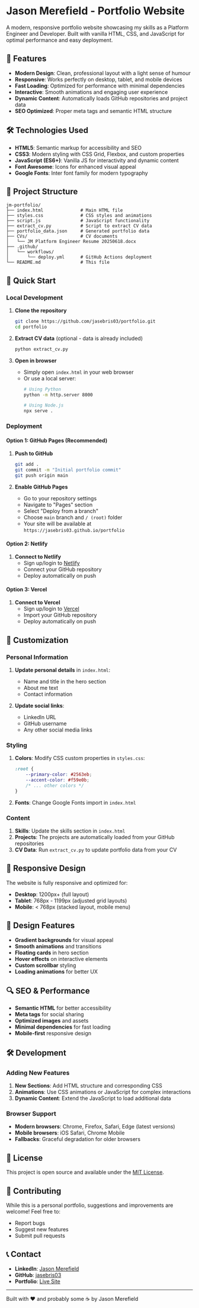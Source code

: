 # Jason Merefield - Portfolio Website

A modern, responsive portfolio website showcasing my skills as a Platform Engineer and Developer. Built with vanilla HTML, CSS, and JavaScript for optimal performance and easy deployment.

## 🚀 Features

- **Modern Design**: Clean, professional layout with a light sense of humour
- **Responsive**: Works perfectly on desktop, tablet, and mobile devices
- **Fast Loading**: Optimized for performance with minimal dependencies
- **Interactive**: Smooth animations and engaging user experience
- **Dynamic Content**: Automatically loads GitHub repositories and project data
- **SEO Optimized**: Proper meta tags and semantic HTML structure

## 🛠️ Technologies Used

- **HTML5**: Semantic markup for accessibility and SEO
- **CSS3**: Modern styling with CSS Grid, Flexbox, and custom properties
- **JavaScript (ES6+)**: Vanilla JS for interactivity and dynamic content
- **Font Awesome**: Icons for enhanced visual appeal
- **Google Fonts**: Inter font family for modern typography

## 📁 Project Structure

```
jm-portfolio/
├── index.html              # Main HTML file
├── styles.css              # CSS styles and animations
├── script.js               # JavaScript functionality
├── extract_cv.py           # Script to extract CV data
├── portfolio_data.json     # Generated portfolio data
├── CVs/                    # CV documents
│   └── JM Platform Engineer Resume 20250618.docx
├── .github/
│   └── workflows/
│       └── deploy.yml      # GitHub Actions deployment
└── README.md               # This file
```

## 🚀 Quick Start

### Local Development

1. **Clone the repository**
   ```bash
   git clone https://github.com/jasebris03/portfolio.git
   cd portfolio
   ```

2. **Extract CV data** (optional - data is already included)
   ```bash
   python extract_cv.py
   ```

3. **Open in browser**
   - Simply open `index.html` in your web browser
   - Or use a local server:
     ```bash
     # Using Python
     python -m http.server 8000
     
     # Using Node.js
     npx serve .
     ```

### Deployment

#### Option 1: GitHub Pages (Recommended)

1. **Push to GitHub**
   ```bash
   git add .
   git commit -m "Initial portfolio commit"
   git push origin main
   ```

2. **Enable GitHub Pages**
   - Go to your repository settings
   - Navigate to "Pages" section
   - Select "Deploy from a branch"
   - Choose `main` branch and `/ (root)` folder
   - Your site will be available at `https://jasebris03.github.io/portfolio`

#### Option 2: Netlify

1. **Connect to Netlify**
   - Sign up/login to [Netlify](https://netlify.com)
   - Connect your GitHub repository
   - Deploy automatically on push

#### Option 3: Vercel

1. **Connect to Vercel**
   - Sign up/login to [Vercel](https://vercel.com)
   - Import your GitHub repository
   - Deploy automatically on push

## 🔧 Customization

### Personal Information

1. **Update personal details** in `index.html`:
   - Name and title in the hero section
   - About me text
   - Contact information

2. **Update social links**:
   - LinkedIn URL
   - GitHub username
   - Any other social media links

### Styling

1. **Colors**: Modify CSS custom properties in `styles.css`:
   ```css
   :root {
       --primary-color: #2563eb;
       --accent-color: #f59e0b;
       /* ... other colors */
   }
   ```

2. **Fonts**: Change Google Fonts import in `index.html`

### Content

1. **Skills**: Update the skills section in `index.html`
2. **Projects**: The projects are automatically loaded from your GitHub repositories
3. **CV Data**: Run `extract_cv.py` to update portfolio data from your CV

## 📱 Responsive Design

The website is fully responsive and optimized for:
- **Desktop**: 1200px+ (full layout)
- **Tablet**: 768px - 1199px (adjusted grid layouts)
- **Mobile**: < 768px (stacked layout, mobile menu)

## 🎨 Design Features

- **Gradient backgrounds** for visual appeal
- **Smooth animations** and transitions
- **Floating cards** in hero section
- **Hover effects** on interactive elements
- **Custom scrollbar** styling
- **Loading animations** for better UX

## 🔍 SEO & Performance

- **Semantic HTML** for better accessibility
- **Meta tags** for social sharing
- **Optimized images** and assets
- **Minimal dependencies** for fast loading
- **Mobile-first** responsive design

## 🛠️ Development

### Adding New Features

1. **New Sections**: Add HTML structure and corresponding CSS
2. **Animations**: Use CSS animations or JavaScript for complex interactions
3. **Dynamic Content**: Extend the JavaScript to load additional data

### Browser Support

- **Modern browsers**: Chrome, Firefox, Safari, Edge (latest versions)
- **Mobile browsers**: iOS Safari, Chrome Mobile
- **Fallbacks**: Graceful degradation for older browsers

## 📄 License

This project is open source and available under the [MIT License](LICENSE).

## 🤝 Contributing

While this is a personal portfolio, suggestions and improvements are welcome! Feel free to:
- Report bugs
- Suggest new features
- Submit pull requests

## 📞 Contact

- **LinkedIn**: [Jason Merefield](https://www.linkedin.com/in/jasonmerefield)
- **GitHub**: [jasebris03](https://github.com/jasebris03)
- **Portfolio**: [Live Site](https://jasebris03.github.io/portfolio)

---

Built with ❤️ and probably some ☕ by Jason Merefield 